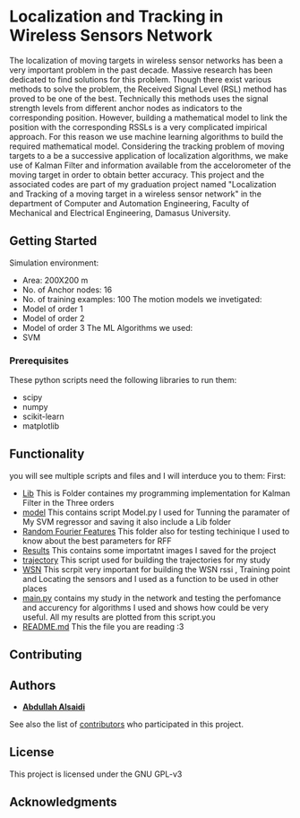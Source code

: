 # Localization and Tracking in Wireless Sensors Network

The localization of moving targets in wireless sensor networks has been a very important problem in the past decade. Massive research has been dedicated to find solutions for this problem. Though there exist various methods to solve the problem, the Received Signal Level (RSL) method has proved to be one of the best. Technically this methods uses the signal strength levels from different anchor nodes as indicators to the corresponding position. However, building a mathematical model to link the position with the corresponding RSSLs is a very complicated impirical approach. For this reason we use machine learning algorithms to build the required mathematical model. Considering the tracking problem of moving targets to a be a successive application of localization algorithms, we make use of Kalman Filter and information available from the accelorometer of the moving target in order to obtain better accuracy. 
This project and the associated codes are part of my graduation project named "Localization and Tracking of a moving target in a wireless sensor network" in the department of Computer and Automation Engineering, Faculty of Mechanical and Electrical Engineering, Damasus University. 

## Getting Started

Simulation environment:
- Area: 200X200 m
- No. of Anchor nodes: 16
- No. of training examples: 100
The motion models we invetigated:
- Model of order 1
- Model of order 2
- Model of order 3
The ML Algorithms we used:
- SVM

### Prerequisites

These python scripts need the following libraries to run them:
- scipy
- numpy
- scikit-learn
- matplotlib

## Functionality
you will see multiple scripts and files and I will interduce you to them:
First:
- [Lib](https://github.com/abdullahalsaidi16/wsn_localization_tracking/tree/master/Lib) This is Folder containes my programming implementation for Kalman Filter in the Three orders
- [model](https://github.com/abdullahalsaidi16/wsn_localization_tracking/tree/master/model) This contains script Model.py I used for Tunning the paramater of My SVM regressor and saving it also include a Lib folder
- [Random Fourier Features](https://github.com/abdullahalsaidi16/wsn_localization_tracking/tree/master/Random%20Fourier%20Features) This folder also for testing techinique I used to know about the best parameters for RFF
- [Results](https://github.com/abdullahalsaidi16/wsn_localization_tracking/tree/master/Results) This contains some importatnt images I saved for the project
- [trajectory](https://github.com/abdullahalsaidi16/wsn_localization_tracking/tree/master/trajectory) This script used for building the trajectories for my study
- [WSN](https://github.com/abdullahalsaidi16/wsn_localization_tracking/tree/master/WSN) This scrpit very important for building the WSN rssi , Training point and Locating the sensors and I used as a function to be used in other places
- [main.py](https://github.com/abdullahalsaidi16/wsn_localization_tracking/blob/master/%20main.py) contains my study in the network and testing the perfomance and accurency for algorithms I used and shows how could be very useful.
All my results are plotted from this script.you 
- [README.md](https://github.com/abdullahalsaidi16/wsn_localization_tracking/blob/master/README.md) This the file you are reading :3 


## Contributing





## Authors

* [**Abdullah Alsaidi**](https://github.com/abdullahalsaidi16)

See also the list of [contributors](https://github.com/abdullahalsaidi16/wsn_localization_tracking/contributors) who participated in this project.

## License

This project is licensed under the GNU GPL-v3 


## Acknowledgments


